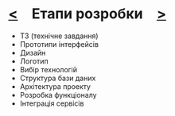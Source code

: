 # [<](README.md) Етапи розробки [>](tools.md)

- ТЗ (технічне завдання)
- Прототипи інтерфейсів
- Дизайн
- Логотип
- Вибір технологій
- Структура бази даних
- Архітектура проекту
- Розробка функціоналу
- Інтеграція сервісів